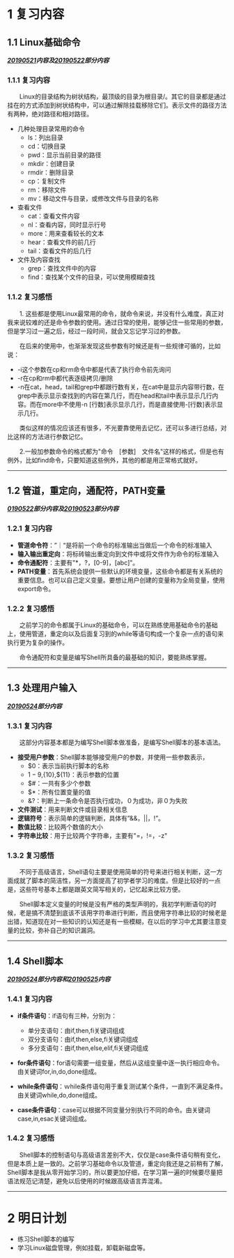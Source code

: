 # 1 复习内容

## 1.1 Linux基础命令

__*[20190521](<https://github.com/inspurcloudgroup/rd5/blob/master/%E9%82%93%E5%BD%AC/%E9%82%93%E5%BD%AC_20190521.md>)内容及[20190522](<https://github.com/inspurcloudgroup/rd5/blob/master/%E9%82%93%E5%BD%AC/%E9%82%93%E5%BD%AC_20190522.md>)部分内容*__

### 1.1.1 复习内容

&emsp;&emsp;Linux的目录结构为树状结构，最顶级的目录为根目录/。其它的目录都是通过挂在的方式添加到树状结构中，可以通过解除挂载移除它们。表示文件的路径方法有两种，绝对路径和相对路径。

* 几种处理目录常用的命令
  * ls：列出目录
  * cd：切换目录
  * pwd：显示当前目录的路径
  * mkdir：创建目录
  * rmdir：删除目录
  * cp：复制文件
  * rm：移除文件
  * mv：移动文件与目录，或修改文件与目录的名称
* 查看文件
  * cat：查看文件内容
  * nl：查看内容，同时显示行号
  * more：用来查看较长的文本
  * hear：查看文件的前几行
  * tail：查看文件的后几行
* 文件及内容查找
  * grep：查找文件中的内容
  * find：查找某个文件的目录，可以使用模糊查找

### 1.1.2 复习感悟

&emsp;&emsp;1. 这些都是使用Linux最常用的命令，就命令来说，并没有什么难度，真正对我来说较难的还是命令参数的使用。通过日常的使用，能够记住一些常用的参数，但是学习过一遍之后，经过一段时间，就会又忘记学习过的参数。

&emsp;&emsp;在后来的使用中，也渐渐发现这些参数有时候还是有一些规律可循的，比如说：

* -i这个参数在cp和rm命令中都是代表了执行命令前先询问
* -r在cp和rm中都代表逐级拷贝/删除
* -n在cat，head，tail和grep中都跟行数有关，在cat中是显示内容带行数，在grep中表示显示查找到的内容在第几行，而在head和tail中表示显示几行内容。而在more中不使用-n [行数]表示显示几行，而是直接使用-[行数]表示显示几行。

&emsp;&emsp;类似这样的情况应该还有很多，不光要靠使用去记忆，还可以多进行总结，对比这样的方法进行参数记忆。

&emsp;&emsp;2.一般加参数命令的格式都为"命令　[参数]　文件名"这样的格式，但是也有例外，比如find命令，只要知道这些例外，其他的都是用正常格式就好。

---

## 1.2 管道，重定向，通配符，PATH变量

__*[0190522](<https://github.com/inspurcloudgroup/rd5/blob/master/%E9%82%93%E5%BD%AC/%E9%82%93%E5%BD%AC_20190522.md>)部分内容及[20190523](<https://github.com/inspurcloudgroup/rd5/blob/master/%E9%82%93%E5%BD%AC/%E9%82%93%E5%BD%AC_20190523.md>)部分内容*__

### 1.2.1 复习内容

* **管道命令符**：”｜“是将前一个命令的标准输出当做后一个命令的标准输入
* **输入输出重定向**：将标砖输出重定向到文件中或将文件作为命令的标准输入
* **命令通配符**：主要有"*，?，[0-9]，[abc]"。
* **PATH变量**：首先系统会提供一些默认的环境变量，这些命令都是有关系统的重要信息。也可以自己定义变量。要想让用户创建的变量称为全局变量，使用export命令。

### 1.2.2 复习感悟

&emsp;&emsp;之前学习的命令都属于Linux的基础命令，可以在熟练使用基础命令的基础上，使用管道，重定向以及后面复习到的while等语句构成一个复杂一点的语句来执行更为复杂的操作。

&emsp;&emsp;命令通配符和变量是编写Shell所具备的最基础的知识，要能熟练掌握。

---

## 1.3 处理用户输入

__*[20190524](<https://github.com/inspurcloudgroup/rd5/blob/master/%E9%82%93%E5%BD%AC/%E9%82%93%E5%BD%AC_20190524.md>)部分内容*__

### 1.3.1 复习内容

&emsp;&emsp;这部分内容基本都是为编写Shell脚本做准备，是编写Shell脚本的基本语法。

* **接受用户参数**：Shell脚本能够接受用户的参数，并使用一些参数表示，
  * $0：表示当前执行脚本的名称
  * $1-9,${10},${11}：表示参数的位置
  * $#：一共有多少个参数
  * $*：所有位置变量的值
  * &?：判断上一条命令是否执行成功，０为成功，非０为失败
* **文件测试**：用来判断文件或目录相关信息
* **逻辑符号**：表示简单的逻辑判断，具体有”&&，||，!”。
* **数值比较**：比较两个数值的大小
* **字符串比较**：用于比较两个字符串，主要有"=，!=，-z"

### 1.3.2 复习感悟

&emsp;&emsp;不同于高级语言，Shell语句主要是使用简单的符号来进行相关判断，这一方面成就了脚本的简洁性，另一方面提高了初学者学习的难度。但是比较好的一点是，这些符号基本上都是跟英文简写相关的，记忆起来比较方便。

&emsp;&emsp;Shell脚本定义变量的时候是没有严格的类型声明的，我初学判断语句的时候，老是搞不清楚到底该不该用字符串进行判断，而且使用字符串比较的时候老是出错，知道现在对一些知识的认知还是有一些模糊，在以后的学习中尤其要注意变量的比较，弥补自己的知识漏洞。

---

## 1.4 Shell脚本

__*[20190524](<https://github.com/inspurcloudgroup/rd5/blob/master/%E9%82%93%E5%BD%AC/%E9%82%93%E5%BD%AC_20190524.md>)部分内容和[20190525](<https://github.com/inspurcloudgroup/rd5/blob/master/%E9%82%93%E5%BD%AC/%E9%82%93%E5%BD%AC_20190525.md>)内容*__

### 1.4.1 复习内容

* **if条件语句**：if语句有三种，分别为：
  * 单分支语句：由if,then,fi关键词组成
  * 双分支语句：由if,then,else,fi关键词组成
  * 多分支语句：由if,then,else,elif,fi关键词组成

* **for条件语句**：for语句需要一组变量，然后从这组变量中逐一执行相应命令。由关键词for,in,do,done组成。
* **while条件语句**：ｗhile条件语句用于重复测试某个条件，一直到不满足条件。由关键词while,do,done组成。
* **case条件语句**：case可以根据不同变量分别执行不同的命令。由关键词case,in,esac关键词组成。

### 1.4.2 复习感悟

&emsp;&emsp;Shell脚本的控制语句与高级语言差别不大，仅仅是case条件语句稍有变化，但是本质上是一致的。之前学习基础命令以及管道，重定向我还是之前稍有了解，Shell脚本是我从零开始学习的，所以要更加仔细，在学习第一遍的时候要尽量把语法规范记清楚，避免以后使用的时候跟高级语言弄混淆。

---

# 2 明日计划

* 练习Shell脚本的编写
* 学习Linux磁盘管理，例如挂载，卸载新磁盘等。





​	